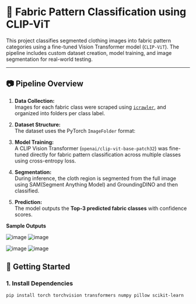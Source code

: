 # 🧵 Fabric Pattern Classification using CLIP-ViT

This project classifies segmented clothing images into fabric pattern categories using a fine-tuned Vision Transformer model (`CLIP-ViT`). The pipeline includes custom dataset creation, model training, and image segmentation for real-world testing.

---

## 📷 Pipeline Overview

1. **Data Collection:**  
   Images for each fabric class were scraped using [`icrawler`](https://github.com/hellock/icrawler), and organized into folders per class label.

2. **Dataset Structure:**  
   The dataset uses the PyTorch `ImageFolder` format:

3. **Model Training:**  
A CLIP Vision Transformer (`openai/clip-vit-base-patch32`) was fine-tuned directly for fabric pattern classification across multiple classes using cross-entropy loss.

4. **Segmentation:**  
During inference, the cloth region is segmented from the full image using SAM(Segment Anything Model) and GroundingDINO and then classified.

5. **Prediction:**  
The model outputs the **Top-3 predicted fabric classes** with confidence scores.

**Sample Outputs**

![image](https://github.com/user-attachments/assets/9836531f-78af-440e-b535-a717bbbbbea4)
![image](https://github.com/user-attachments/assets/16805d5a-2e5c-4701-a454-d254ae11b67f)

![image](https://github.com/user-attachments/assets/6b08f245-3196-456c-8d32-b2762684616e)
![image](https://github.com/user-attachments/assets/ed37ebdc-f0a2-4f9f-a505-2d17addbafdf)



## 🚀 Getting Started

### 1. Install Dependencies

```bash
pip install torch torchvision transformers numpy pillow scikit-learn

